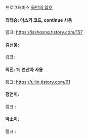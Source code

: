 프로그래머스 [둘만의 암호](https://school.programmers.co.kr/learn/courses/30/lessons/155652)<br>

#### 최태승: 아스키 코드, continue 사용
링크: https://isshosng.tistory.com/157

#### 김선웅:
링크:

#### 의진: % 연산자 사용
링크: https://uijin.tistory.com/61

#### 정연미:
링크 : 

#### 박소미:
링크 : 

